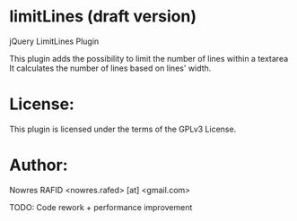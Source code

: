 limitLines (draft version)
==========================

jQuery LimitLines Plugin

This plugin adds the possibility to limit the number of lines within a textarea
It calculates the number of lines based on lines' width.

License:
=======
This plugin is licensed under the terms of the GPLv3 License.

Author:
======
Nowres RAFID <nowres.rafed> [at] <gmail.com>

TODO: Code rework + performance improvement